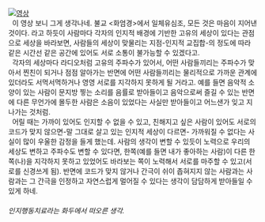[ ![영상](https://i.ytimg.com/vi/NcYYfaNTtn8/hqdefault.jpg) ]( https://youtu.be/NcYYfaNTtn8?si=bZmV_idGE8l_FNux )
<br>
<span style="">
&nbsp;&nbsp;이 영상 보니 그게 생각나네. 불교 <화엄경>에서 일체유심조, 모든 것은 마음이 지어낸 것이다. 라고 하듯이 사람마다 각자의 인지적 배경에 기반한 고유의 세상이 있다는 관점으로 세상을 바라보면, 사람들의 세상이 맞물리는 지점-인지적 교집합-의 정도에 따라 같은 시간선 같은 공간에 있어도 서로 소통이 불가능할 수 있겠다고.<br>
&nbsp;&nbsp;각자의 세상마다 라디오처럼 고유의 주파수가 있어서, 어떤 사람들끼리는 주파수가 맞아서 찐친이 되거나 점점 알아가는 반면에 어떤 사람들끼리는 물리적으로 가까운 관계에 있더라도 서먹서먹하거나 영영 서로를 지각하지 못하게 될 거라고. 예를 들면 음악적 소양이 있는 사람이 문지방 찧는 소리를 음률로 받아들이고 음악으로써 즐길 수 있는 반면에 다른 무언가에 몰두한 사람은 소음이 있었다는 사실만 받아들이고 어느샌가 잊고 지나가는 것처럼.<br>
&nbsp;&nbsp;어릴 때는 가까이 있어도 인지할 수 없을 수 있고, 친해지고 싶은 사람이 있어도 서로의 코드가 맞지 않으면-말 그대로 살고 있는 인지적 세상이 다르면- 가까워질 수 없다는 사실이 많이 우울한 감정을 들게 했는데. 사람의 생각이 변할 수 있듯이 노력으로 우리의 세상도 변하고 주파수도  변할 수 있다면, 한쪽(예를 들면 내가 좋아하는 사람)이 다른 한쪽(나)을 지각하지 못하고 있었어도 바라보는 쪽이 노력해서 서로를 마주할 수 있고(서로를 신경쓰게 됨). 반면에 코드가 맞지 않거나 간극이 쉬이 좁혀지지 않는 사람과는 사람과는 그 간극을 인정하고 자연스럽게 멀어질 수 있다는 생각이 담담하게 받아들일 수 있게 하네.<br>
</span>
<h6>인지행동치료라는 화두에서 떠오른 생각.</h6>

